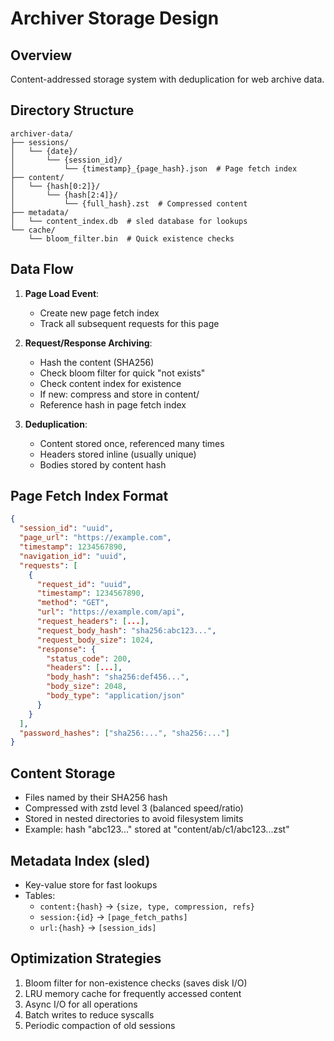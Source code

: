 # Archiver Storage Design

## Overview
Content-addressed storage system with deduplication for web archive data.

## Directory Structure
```
archiver-data/
├── sessions/
│   └── {date}/
│       └── {session_id}/
│           └── {timestamp}_{page_hash}.json  # Page fetch index
├── content/
│   └── {hash[0:2]}/
│       └── {hash[2:4]}/
│           └── {full_hash}.zst  # Compressed content
├── metadata/
│   └── content_index.db  # sled database for lookups
└── cache/
    └── bloom_filter.bin  # Quick existence checks
```

## Data Flow

1. **Page Load Event**:
   - Create new page fetch index
   - Track all subsequent requests for this page

2. **Request/Response Archiving**:
   - Hash the content (SHA256)
   - Check bloom filter for quick "not exists"
   - Check content index for existence
   - If new: compress and store in content/
   - Reference hash in page fetch index

3. **Deduplication**:
   - Content stored once, referenced many times
   - Headers stored inline (usually unique)
   - Bodies stored by content hash

## Page Fetch Index Format
```json
{
  "session_id": "uuid",
  "page_url": "https://example.com",
  "timestamp": 1234567890,
  "navigation_id": "uuid",
  "requests": [
    {
      "request_id": "uuid",
      "timestamp": 1234567890,
      "method": "GET",
      "url": "https://example.com/api",
      "request_headers": [...],
      "request_body_hash": "sha256:abc123...",
      "request_body_size": 1024,
      "response": {
        "status_code": 200,
        "headers": [...],
        "body_hash": "sha256:def456...",
        "body_size": 2048,
        "body_type": "application/json"
      }
    }
  ],
  "password_hashes": ["sha256:...", "sha256:..."]
}
```

## Content Storage
- Files named by their SHA256 hash
- Compressed with zstd level 3 (balanced speed/ratio)
- Stored in nested directories to avoid filesystem limits
- Example: hash "abc123..." stored at "content/ab/c1/abc123...zst"

## Metadata Index (sled)
- Key-value store for fast lookups
- Tables:
  - `content:{hash}` -> `{size, type, compression, refs}`
  - `session:{id}` -> `[page_fetch_paths]`
  - `url:{hash}` -> `[session_ids]`

## Optimization Strategies
1. Bloom filter for non-existence checks (saves disk I/O)
2. LRU memory cache for frequently accessed content
3. Async I/O for all operations
4. Batch writes to reduce syscalls
5. Periodic compaction of old sessions